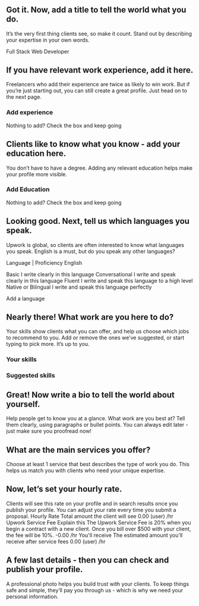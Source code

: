 # 

## Got it. Now, add a title to tell the world what you do.

It’s the very first thing clients see, so make it count. Stand out by describing your expertise in your own words.

Full Stack Web Developer

## If you have relevant work experience, add it here.

Freelancers who add their experience are twice as likely to win work. But if you’re just starting out, you can still create a great profile. Just head on to the next page.

### Add experience

Nothing to add? Check the box and keep going

## Clients like to know what you know - add your education here.

You don’t have to have a degree. Adding any relevant education helps make your profile more visible.

### Add Education

Nothing to add? Check the box and keep going

## Looking good. Next, tell us which languages you speak.

Upwork is global, so clients are often interested to know what languages you speak. English is a must, but do you speak any other languages?

Language | Proficiency
English


Basic
I write clearly in this language
Conversational
I write and speak clearly in this language
Fluent
I write and speak this language to a high level
Native or Bilingual
I write and speak this language perfectly

Add a language
 
## Nearly there! What work are you here to do?

Your skills show clients what you can offer, and help us choose which jobs to recommend to you. Add or remove the ones we’ve suggested, or start typing to pick more. It’s up to you.

### Your skills

### Suggested skills

## Great! Now write a bio to tell the world about yourself.

Help people get to know you at a glance. What work are you best at? Tell them clearly, using paragraphs or bullet points. You can always edit later - just make sure you proofread now!

## What are the main services you offer?

Choose at least 1 service that best describes the type of work you do. This helps us match you with clients who need your unique expertise.

## Now, let’s set your hourly rate.
Clients will see this rate on your profile and in search results once you publish your profile. You can adjust your rate every time you submit a proposal.
Hourly Rate
Total amount the client will see
0.00
(user)
/hr
Upwork Service Fee
Explain this
The Upwork Service Fee is 20% when you begin a contract with a new client. Once you bill over $500 with your client, the fee will be 10%.
-0.00
/hr
You'll receive
The estimated amount you'll receive after service fees
0.00
(user)
/hr

## A few last details - then you can check and publish your profile.

A professional photo helps you build trust with your clients. To keep things safe and simple, they’ll pay you through us - which is why we need your personal information.
